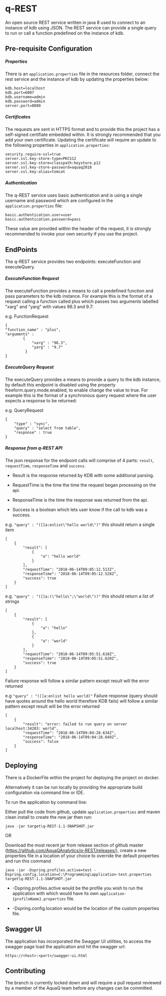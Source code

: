 # q-REST

An open source REST service written in java 8 used to connect to an instance of kdb using JSON. The REST service can provide a single query to run or call a function predefined on the instance of kdb.

## Pre-requisite Configuration 
##### Properties
There is an `application.properties` file in the resources folder, connect the rest service and the instance of kdb by updating the properties below:

    kdb.host=localhost
    kdb.port=6007
    kdb.username=admin
    kdb.password=admin
    server.port=8080
    
##### Certificates
The requests are sent in HTTPS format and to provide this the project has a self-signed certifiate embedded within. It is strongly recommended that you add your own certificate. Updating the certificate will require an update to the following properties in `application.properties`:

    security.require-ssl=true
    server.ssl.key-store-type=PKCS12
    server.ssl.key-store=classpath:keystore.p12
    server.ssl.key-store-password=aquaq2018
    server.ssl.key-alias=tomcat

##### Authentication
The q-REST service uses basic authentication and is using a single username and password which are configured in the `application.properties` file:

    basic.authentication.user=user
    basic.authentication.password=pass

These value are provided within the header of the request, it is strongly recommended to invoke your own security if you use the project.

## EndPoints

The q-REST service provides two endpoints: executeFunction and executeQuery. 

##### ExecuteFunction Request
The executeFunction provides a means to call a predefined function and pass parameters to the kdb instance. 
For example this is the format of a request calling a function called plus which passes two arguments labelled "xarg" and "yarg" with values 96.3 and 9.7:

e.g. FunctionRequest
    
    {
    "function_name" : "plus",
    "arguments" : 
            {
                "xarg" : "96.3",
                "yarg" : "9.7"
             }
    }
    
##### ExecuteQuery Request
The executeQuery provides a means to provide a query to the kdb instance, by default this endpoint is disabled using the property freeform.query.mode.enabled, to enable change the value to true. 
For example this is the format of a synchronous query request where the user expects a response to be returned:

e.g. QueryRequest
       

    {
        "type" : "sync",   
        "query" : "select from table",
        "response" : true
    }

##### Response from q-REST API
The json response for the endpoint calls will comprise of 4 parts: `result`, `requestTime`, `responseTime` and `success`. 

- Result is the response returned by KDB with some additional parsing.

- RequestTime is the time the time the request began processing on the api.

- ResponseTime is the time the response was returned from the api.

- Success is a boolean which lets user know if the call to kdb was a success.


e.g. `"query" : "([]a:enlist\"hello world\")"` this should return a single item
    
    
    [
        {
            "result": [
                {
                    "a": "hello world"
                }
            ],
            "requestTime": "2018-06-14T09:05:12.513Z",
            "responseTime": "2018-06-14T09:05:12.528Z",
            "success": true
        }
    ]
e.g. `"query" : "([]a:(\"hello\";\"world\"))"` this should return a list of strings

    [
        {
            "result": [
                {
                    "a": "hello"
                },
                {
                    "a": "world"
                }
            ],
            "requestTime": "2018-06-14T09:05:51.610Z",
            "responseTime": "2018-06-14T09:05:51.620Z",
            "success": true
        }
    ]   
    
Failure response will follow a similar pattern except result will the error returned

e.g `"query" : "([]a:enlist hello world)"` Failure response (query should have quotes around the hello world therefore KDB fails) will follow a similar pattern except result will be the error returned
    
    [
        {
            "result": "error: failed to run query on server localhost:34203: world",
            "requestTime": "2018-06-14T09:04:28.634Z",
            "responseTime": "2018-06-14T09:04:28.649Z",
            "success": false
        }
    ]
    

## Deploying 

There is a DockerFile within the project for deploying the project on docker.

Alternatively it can be run locally by providing the appropriate build configuration via command line or IDE. 

To run the application by command line:

Either pull the code from github, update `application.properties` and maven clean install to create the new jar then run:

    java -jar target\q-REST-1.1-SNAPSHOT.jar

 OR
 
Download the most recent jar from release section of github master (https://github.com/AquaQAnalytics/q-REST/releases/), create a new properties file in a location of your choice to override the default properties and run this command

    java -jar -Dspring.profiles.active=test -Dspring.config.location=C:\Programming\application-test.properties target\q-REST-1.1-SNAPSHOT.jar

* -Dspring.profiles.active would be the profile you wish to run the application with which would have its own `application-{profileName}.properties` file. 

* -Dspring.config.location would be the location of the custom properties file.

## Swagger UI
The application has incorporated the Swagger UI utilities, to access the swagger page load the application and hit the swagger url:

    https://<host>:<port>/swagger-ui.html

## Contributing 
The branch is currently locked down and will require a pull request reviewed by a member of the AquaQ team before any changes can be committed.